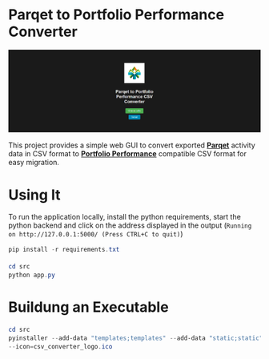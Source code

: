 # Parqet to Portfolio Performance Converter
![](example.PNG)

This project provides a simple web GUI to convert exported [**Parqet**](https://app.parqet.com/) activity data in CSV format 
to [**Portfolio Performance**](https://www.portfolio-performance.info/) compatible CSV format for easy migration. 
# Using It
To run the application locally, install the python requirements, start the python backend and click on the address displayed in the output (``Running on http://127.0.0.1:5000/ (Press CTRL+C to quit)``)

```powershell
pip install -r requirements.txt

cd src
python app.py
```

# Buildung an Executable

```powershell
cd src
pyinstaller --add-data "templates;templates" --add-data "static;static" --hidden-import=flask --onefile app.py 
--icon=csv_converter_logo.ico
```